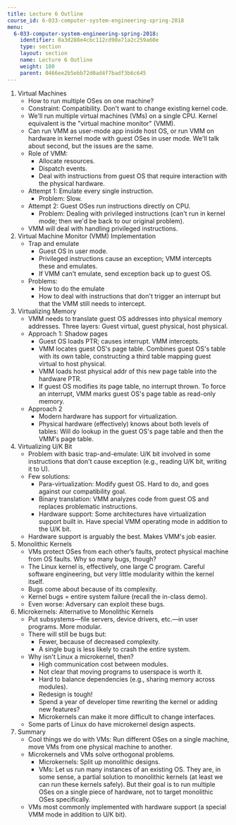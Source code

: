 ```yaml
---
title: Lecture 6 Outline
course_id: 6-033-computer-system-engineering-spring-2018
menu:
  6-033-computer-system-engineering-spring-2018:
    identifier: 0a3d288e4cbc112cd90a71a2c259a60e
    type: section
    layout: section
    name: Lecture 6 Outline
    weight: 180
    parent: 0466ee2b5ebb72d0ad4f7badf3b6c645
---
```

1.  Virtual Machines
    *   How to run multiple OSes on one machine?
    *   Constraint: Compatibility. Don't want to change existing kernel code.
    *   We'll run multiple virtual machines (VMs) on a single CPU. Kernel equivalent is the "virtual machine monitor" (VMM).
    *   Can run VMM as user-mode app inside host OS, or run VMM on hardware in kernel mode with guest OSes in user mode. We'll talk about second, but the issues are the same.
    *   Role of VMM:
        *   Allocate resources.
        *   Dispatch events.
        *   Deal with instructions from guest OS that require interaction with the physical hardware.
    *   Attempt 1: Emulate every single instruction.
        *   Problem: Slow.
    *   Attempt 2: Guest OSes run instructions directly on CPU.
        *   Problem: Dealing with privileged instructions (can't run in kernel mode; then we'd be back to our original problem).
    *   VMM will deal with handling privileged instructions.
2.  Virtual Machine Monitor (VMM) Implementation
    *   Trap and emulate
        *   Guest OS in user mode.
        *   Privileged instructions cause an exception; VMM intercepts these and emulates.
        *   If VMM can't emulate, send exception back up to guest OS.
    *   Problems:
        *   How to do the emulate
        *   How to deal with instructions that don't trigger an interrupt but that the VMM still needs to intercept.
3.  Virtualizing Memory
    *   VMM needs to translate guest OS addresses into physical memory addresses. Three layers: Guest virtual, guest physical, host physical.
    *   Approach 1: Shadow pages
        *   Guest OS loads PTR; causes interrupt. VMM intercepts.
        *   VMM locates guest OS's page table. Combines guest OS's table with its own table, constructing a third table mapping guest virtual to host physical.
        *   VMM loads host physical addr of this new page table into the hardware PTR.
        *   If guest OS modifies its page table, no interrupt thrown. To force an interrupt, VMM marks guest OS's page table as read-only memory.
    *   Approach 2
        *   Modern hardware has support for virtualization.
        *   Physical hardware (effectively) knows about both levels of tables: Will do lookup in the guest OS's page table and then the VMM's page table.
4.  Virtualizing U/K Bit
    *   Problem with basic trap-and-emulate: U/K bit involved in some instructions that don't cause exception (e.g., reading U/K bit, writing it to U).
    *   Few solutions:
        *   Para-virtualization: Modify guest OS. Hard to do, and goes against our compatibility goal.
        *   Binary translation: VMM analyzes code from guest OS and replaces problematic instructions.
        *   Hardware support: Some architectures have virtualization support built in. Have special VMM operating mode in addition to the U/K bit.
    *   Hardware support is arguably the best. Makes VMM's job easier.
5.  Monolithic Kernels
    *   VMs protect OSes from each other’s faults, protect physical machine from OS faults. Why so many bugs, though?
    *   The Linux kernel is, effectively, one large C program. Careful software engineering, but very little modularity within the kernel itself.
    *   Bugs come about because of its complexity.
    *   Kernel bugs = entire system failure (recall the in-class demo).
    *   Even worse: Adversary can exploit these bugs.
6.  Microkernels: Alternative to Monolithic Kernels
    *   Put subsystems—file servers, device drivers, etc.—in user programs. More modular.
    *   There will still be bugs but:
        *   Fewer, because of decreased complexity.
        *   A single bug is less likely to crash the entire system.
    *   Why isn't Linux a microkernel, then?
        *   High communication cost between modules.
        *   Not clear that moving programs to userspace is worth it.
        *   Hard to balance dependencies (e.g., sharing memory across modules).
        *   Redesign is tough!
        *   Spend a year of developer time rewriting the kernel or adding new features?
        *   Microkernels can make it more difficult to change interfaces.
    *   Some parts of Linux do have microkernel design aspects.
7.  Summary
    *   Cool things we do with VMs: Run different OSes on a single machine, move VMs from one physical machine to another.
    *   Microkernels and VMs solve orthogonal problems.
        *   Microkernels: Split up monolithic designs.
        *   VMs: Let us run many instances of an existing OS. They are, in some sense, a partial solution to monolithic kernels (at least we can run these kernels safely). But their goal is to run multiple OSes on a single piece of hardware, not to target monolithic OSes specifically.
    *   VMs most commonly implemented with hardware support (a special VMM mode in addition to U/K bit).